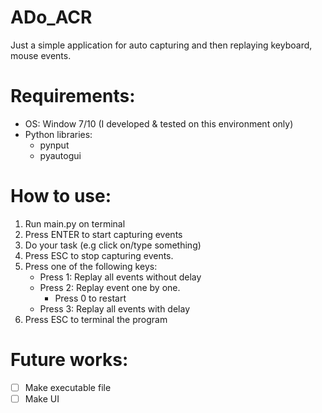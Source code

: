 # ADo_ACR
Just a simple application for auto capturing and then replaying keyboard, mouse events.

# Requirements:
- OS: Window 7/10 (I developed & tested on this environment only)
- Python libraries:
  - pynput
  - pyautogui

# How to use:
1. Run main.py on terminal
2. Press ENTER to start capturing events
3. Do your task (e.g click on/type something)
4. Press ESC to stop capturing events.
5. Press one of the following keys:
   - Press 1: Replay all events without delay
   - Press 2: Replay event one by one.
     - Press 0 to restart
   - Press 3: Replay all events with delay 
6. Press ESC to terminal the program

# Future works:
- [ ] Make executable file  
- [ ] Make UI